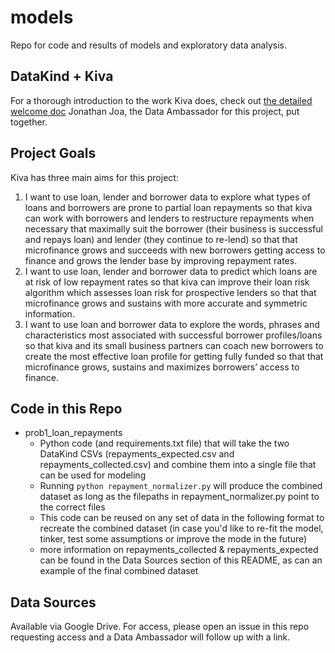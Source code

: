 # models
Repo for code and results of models and exploratory data analysis.

## DataKind + Kiva

For a thorough introduction to the work Kiva does, check out [the detailed welcome doc](https://docs.google.com/document/d/10rCACYpqx_LTh_1RaEd2jGNX2XXOfBU8xOqvI8TVGLQ/edit) Jonathan Joa, the Data Ambassador for this project, put together.

## Project Goals

Kiva has three main aims for this project:

1. I want to use loan, lender and borrower data to explore what types of loans and borrowers are prone to partial loan repayments so that kiva can work with borrowers and lenders to restructure repayments when necessary that maximally suit the borrower (their business is successful and repays loan) and lender (they continue to re-lend) so that that microfinance grows and succeeds with new borrowers getting access to finance and grows the lender base by improving repayment rates.
2. I want to use loan, lender and borrower data to predict which loans are at risk of low repayment rates so that kiva can improve their loan risk algorithm which assesses loan risk for prospective lenders so that that microfinance grows and sustains with more accurate and symmetric information.
3. I want to use loan and borrower data to explore the words, phrases and characteristics most associated with successful borrower profiles/loans  so that kiva and its small business partners can coach new borrowers to create the most effective loan profile for getting fully funded so that that microfinance grows, sustains and maximizes borrowers’ access to finance.

## Code in this Repo
- prob1_loan_repayments
  - Python code (and requirements.txt file) that will take the two DataKind CSVs (repayments_expected.csv and repayments_collected.csv) and combine them into a single file that can be used for modeling
  - Running `python repayment_normalizer.py` will produce the combined dataset as long as the filepaths in repayment_normalizer.py point to the correct files
  - This code can be reused on any set of data in the following format to recreate the combined dataset (in case you'd like to re-fit the model, tinker, test some assumptions or improve the mode in the future)
  - more information on repayments_collected & repayments_expected can be found in the Data Sources section of this README, as can an example of the final combined dataset

## Data Sources

Available via Google Drive.  For access, please open an issue in this repo requesting access and a Data Ambassador will follow up with a link.
